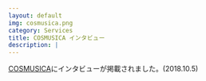 ```yaml
---
layout: default
img: cosmusica.png
category: Services
title: COSMUSICA インタビュー
description: |
---
```

  [COSMUSICA](https://cosmusica.net/?p=10775)にインタビューが掲載されました。(2018.10.5)
